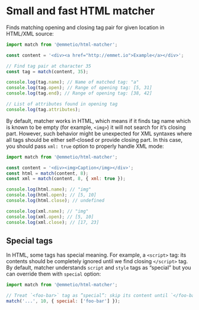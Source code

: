 # Small and fast HTML matcher

Finds matching opening and closing tag pair for given location in HTML/XML source:

```js
import match from '@emmetio/html-matcher';

const content = '<div><a href="http://emmet.io">Example</a></div>';

// Find tag pair at character 35
const tag = match(content, 35);

console.log(tag.name); // Name of matched tag: "a"
console.log(tag.open); // Range of opening tag: [5, 31]
console.log(tag.end); // Range of opening tag: [38, 42]

// List of attributes found in opening tag
console.log(tag.attributes);
```

By default, matcher works in HTML, which means if it finds tag name which is known to be empty (for example, `<img>`) it will not search for it’s closing part. However, such behavior might be unexpected for XML syntaxes where all tags should be either self-closed or provide closing part. In this case, you should pass `xml: true` option to properly handle XML mode:

```js
import match from '@emmetio/html-matcher';

const content = '<div><img>Caption</img></div>';
const html = match(content, 8);
const xml = match(content, 8, { xml: true });

console.log(html.name); // "img"
console.log(html.open); // [5, 10]
console.log(html.close); // undefined

console.log(xml.name); // "img"
console.log(xml.open); // [5, 10]
console.log(xml.close); // [17, 23]
```

## Special tags

In HTML, some tags has special meaning. For example, a `<script>` tag: its contents should be completely ignored until we find closing `</script>` tag. By default, matcher understands `script` and `style` tags as “special” but you can override them with `special` option:

```js
import match from '@emmetio/html-matcher';

// Treat `<foo-bar>` tag as ”special”: skip its content until `</foo-bar>`. Note that this option overwrites default value with `['script', 'style']` value
match('...', 10, { special: ['foo-bar'] });
```

